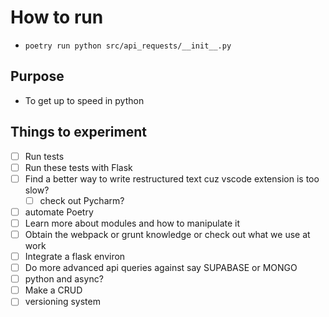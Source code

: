 # How to run

* `poetry run python src/api_requests/__init__.py`

## Purpose

* To get up to speed in python

## Things to experiment

* [ ] Run tests
* [ ] Run these tests with Flask
* [ ] Find a better way to write restructured text cuz vscode extension is too slow?
  * [ ] check out Pycharm?
* [ ] automate Poetry
* [ ] Learn more about modules and how to manipulate it
* [ ] Obtain the webpack or grunt knowledge or check out what we use at work
* [ ] Integrate a flask environ
* [ ] Do more advanced api queries against say SUPABASE or MONGO
* [ ] python and async?
* [ ] Make a CRUD
* [ ] versioning system
